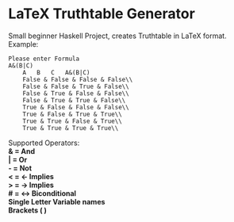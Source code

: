 # LaTeX Truthtable Generator
Small beginner Haskell Project, creates Truthtable in LaTeX format.
Example:
```
Please enter Formula
A&(B|C)
    A	B	C	A&(B|C)
    False & False & False & False\\
    False & False & True & False\\
    False & True & False & False\\
    False & True & True & False\\
    True & False & False & False\\
    True & False & True & True\\
    True & True & False & True\\
    True & True & True & True\\
```
Supported Operators:        
**& = And    
| = Or     
\- = Not     
< = <- Implies        
\> = -> Implies    
\# = <-\> Biconditional    
Single Letter Variable names     
Brackets ( )**        
